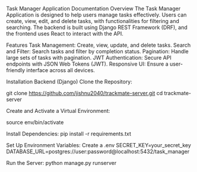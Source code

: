 Task Manager Application Documentation
Overview
The Task Manager Application is designed to help users manage tasks effectively. Users can create, view, edit, and delete tasks, with functionalities for filtering and searching. The backend is built using Django REST Framework (DRF), and the frontend uses React to interact with the API.

Features
Task Management: Create, view, update, and delete tasks.
Search and Filter: Search tasks and filter by completion status.
Pagination: Handle large sets of tasks with pagination.
JWT Authentication: Secure API endpoints with JSON Web Tokens (JWT).
Responsive UI: Ensure a user-friendly interface across all devices.


Installation
Backend (Django)
Clone the Repository:


git clone https://github.com/jishnu2040/trackmate-server.git
cd trackmate-server

Create and Activate a Virtual Environment:

source env/bin/activate 

Install Dependencies:
pip install -r requirements.txt


Set Up Environment Variables: Create a .env
SECRET_KEY=your_secret_key
DATABASE_URL=postgres://user:password@localhost:5432/task_manager

Run the Server:
python manage.py runserver

